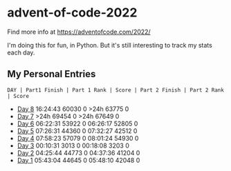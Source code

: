 # advent-of-code-2022

Find more info at https://adventofcode.com/2022/

I'm doing this for fun, in Python.  But it's still interesting to track my stats each day.

## My Personal Entries

    DAY | Part1 Finish | Part 1 Rank | Score | Part 2 Finish | Part 2 Rank | Score
*   [Day 8](Day8/README.md)   16:24:43  60030      0       >24h  63775      0
*   [Day 7](Day7/README.md)       >24h  69454      0       >24h  67649      0
*   [Day 6](Day6/README.md)   06:22:31  53922      0   06:26:17  52805      0
*   [Day 5](Day5/README.md)   07:26:31  44360      0   07:32:27  42512      0
*   [Day 4](Day4/README.md)   07:58:23  57079      0   08:01:24  54930      0
*   [Day 3](Day3/README.md)   00:10:31   3013      0   00:18:08   3203      0
*   [Day 2](Day2/README.md)   04:25:44  44773      0   04:37:36  41204      0
*   [Day 1](Day1/README.md)   05:43:04  44645      0   05:48:10  42048      0
